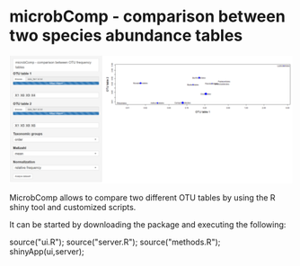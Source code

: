 # microbComp - comparison between two species abundance tables

![alt text](https://github.com/nthomasCUBE/microbComp/blob/master/MicrobComp_V2.png)

MicrobComp allows to compare two different OTU tables by using the R shiny tool
and customized scripts.

It can be started by downloading the package and executing the following:

source("ui.R"); source("server.R"); source("methods.R"); shinyApp(ui,server);
